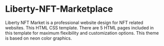 # Liberty-NFT-Marketplace
Liberty NFT Market is a professional website design for NFT related websites. This HTML CSS template. There are 5 HTML pages included in this template for maximum flexibility and customization options. This theme is based on neon color graphics.
